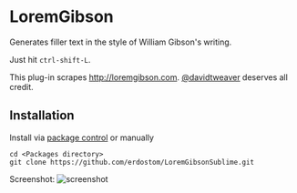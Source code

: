 # LoremGibson

Generates filler text in the style of William Gibson's writing.

Just hit `ctrl-shift-L`.

This plug-in scrapes <http://loremgibson.com>. [@davidtweaver](https://twitter.com/DavidTWeaver) deserves all credit.

## Installation

Install via [package control](https://sublime.wbond.net/) or manually
````
cd <Packages directory>
git clone https://github.com/erdostom/LoremGibsonSublime.git
````

Screenshot:
![screenshot](http://i.imgur.com/MaJd8PJ.png)